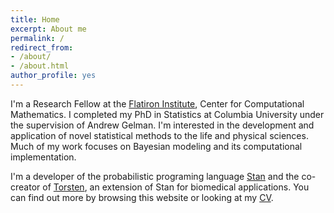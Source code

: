 ```yaml
---
title: Home
excerpt: About me
permalink: /
redirect_from:
- /about/
- /about.html
author_profile: yes
---
```


I'm a Research Fellow at the [Flatiron Institute](https://www.simonsfoundation.org/flatiron/), Center for Computational Mathematics.
 I completed my PhD in Statistics at Columbia University under the supervision of Andrew Gelman.
 I'm interested in the development and application of novel statistical methods to the life and physical sciences. Much of my work focuses on Bayesian modeling and its computational implementation.

I'm a developer of the probabilistic programing language [Stan](http://mc-stan.org/) and the co-creator of  [Torsten](https://github.com/metrumresearchgroup/Torsten), an extension of Stan for biomedical applications.
You can find out more by browsing this website or looking at my [CV](http://charlesm93.github.io/files/charlesm.pdf).

